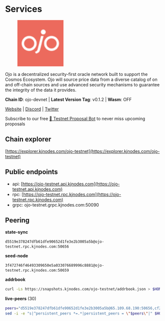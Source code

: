 # Services

<figure><img src="https://raw.githubusercontent.com/kj89/cosmos-images/main/logos/ojo.png" width="150" alt=""><figcaption></figcaption></figure>

Ojo is a decentralized security-first oracle network built  to support the Cosmos Ecosystem. Ojo will source price data  from a diverse catalog of on and off-chain sources and use  advanced security mechanisms to guarantee the integrity of the data it provides.

**Chain ID**: ojo-devnet | **Latest Version Tag**: v0.1.2 | **Wasm**: OFF

[Website](https://ojo.network) | [Discord](https://discord.gg/fd8Yrex8nC) | [Twitter](https://twitter.com/ojo_network)



Subscribe to our free [🤖 Testnet Proposal Bot](https://t.me/kjnodes_testnet_proposal_bot) to never miss upcoming proposals


## Chain explorer
[https://explorer.kjnodes.com/ojo-testnet](https://explorer.kjnodes.com/ojo-testnet)

## Public endpoints

* api: [https://ojo-testnet.api.kjnodes.com](https://ojo-testnet.api.kjnodes.com)
* rpc: [https://ojo-testnet.rpc.kjnodes.com](https://ojo-testnet.rpc.kjnodes.com)
* grpc: ojo-testnet.grpc.kjnodes.com:50090

## Peering

**state-sync**

```text
d5519e378247dfb61dfe90652d1fe3e2b3005a5b@ojo-testnet.rpc.kjnodes.com:50656
```

**seed-node**

```text
3f472746f46493309650e5a033076689996c8881@ojo-testnet.rpc.kjnodes.com:50659
```

**addrbook**
```bash
curl -Ls https://snapshots.kjnodes.com/ojo-testnet/addrbook.json > $HOME/.ojo/config/addrbook.json
```

**live-peers** (30)
```bash
peers="d5519e378247dfb61dfe90652d1fe3e2b3005a5b@65.109.68.190:50656,cf2de6fcee7dd1e7bbe3413e9c182481f49eede0@65.108.9.164:21656,5c2a752c9b1952dbed075c56c600c3a79b58c395@95.214.52.139:27226,a23cc4cbb09108bc9af380083108262454539aeb@35.215.116.65:26656,239caa37cb0f131b01be8151631b649dc700cd97@95.217.200.36:46656,46be755bb7f34a6f4722713e40c9786266654396@38.242.237.125:26656,25edf9d95199a89bb868d40a7bbeb0ca1f940a65@159.223.77.250:28656,57847cb629cd707515b838a5baaf2b5c3ca0b022@65.108.199.206:37656,0d4dc8d9e80df99fdf7fbb0e44fbe55e0f8dde28@65.108.205.47:14756,11bb322f6396a1ca67717cf162385ed250503e28@154.12.253.123:36656,5d9be9cf3d5161e4891b96a956c3c83de6c0ae49@5.78.75.124:26656,bab2e24e088af1efc88684a83024fa31baad34e5@185.137.122.106:26656,9ea0473b3684dbf1f2cf194f69f746566dab6760@78.46.99.50:22656,f63f353c1e8b47b6fe1cbbda91b5a91673c155b3@89.163.132.156:36656,66b140833cba7cadd92d544088d735e219adbf01@65.108.226.183:21656,2f739fc450015f90acc7f7199e77780d07616257@65.109.90.171:36656,f474a520009496972515f843cdb835fc7d663779@65.109.23.114:21656,7416a65de3cc548a537dbb8bdf93dbd83fe401d2@78.107.234.44:26656,a654bbc2b27134da4eb1fcc08f07a2c9ea0deec7@51.79.77.103:12656,cbe534c7d012e9eb4e71a5573aee8acc1adf4bc6@65.108.41.172:28056,eddfe8bf3c478fdd0281808371f9d9d1a3d63308@157.90.208.222:60956,b6c75d1fbdc9c39daaaf52a4c0937b9f06975808@167.235.198.193:46656,4e309b79b9147a0243f6e0cbc824f86e10bd09de@65.109.234.254:50656,b133dde2713a216a017399920419fcb1e084cdb2@136.243.88.91:7330,c735f993287716ca1c358e9fe104dc570cf2ef3c@176.37.119.156:26694,9bcec17faba1b8f6583d37103f20bd9b968ac857@38.146.3.230:21656,34a4c8433adfc4bf0df7c085ce58ed48664fbdc1@85.10.193.246:31656,fee808fc235e2f345caaaee1d65f818d710f6433@213.137.237.201:26656,98981d7eef057a01274473363addb7f0b17e06fa@84.21.171.25:26656,577606f2072f97a5107bead5b2321302092c1f7d@194.5.152.12:26656"
sed -i -e "s|^persistent_peers *=.*|persistent_peers = \"$peers\"|" $HOME/.ojo/config/config.toml
```
